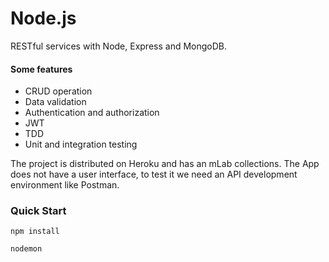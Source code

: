 # Node.js

RESTful services with Node, Express and MongoDB.

#### Some features

- CRUD operation
- Data validation
- Authentication and authorization
- JWT
- TDD
- Unit and integration testing

The project is distributed on Heroku and has an mLab collections.
The App does not have a user interface, to test it we need an API development environment like Postman.

### Quick Start

```
npm install
```

```
nodemon
```
